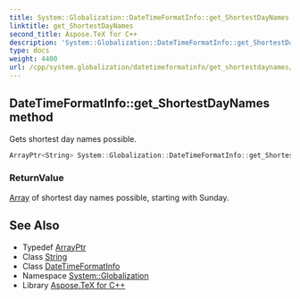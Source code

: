 ```yaml
---
title: System::Globalization::DateTimeFormatInfo::get_ShortestDayNames method
linktitle: get_ShortestDayNames
second_title: Aspose.TeX for C++
description: 'System::Globalization::DateTimeFormatInfo::get_ShortestDayNames method. Gets shortest day names possible in C++.'
type: docs
weight: 4400
url: /cpp/system.globalization/datetimeformatinfo/get_shortestdaynames/
---
```

## DateTimeFormatInfo::get_ShortestDayNames method


Gets shortest day names possible.

```cpp
ArrayPtr<String> System::Globalization::DateTimeFormatInfo::get_ShortestDayNames() const
```


### ReturnValue

[Array](../../../system/array/) of shortest day names possible, starting with Sunday.

## See Also

* Typedef [ArrayPtr](../../../system/arrayptr/)
* Class [String](../../../system/string/)
* Class [DateTimeFormatInfo](../)
* Namespace [System::Globalization](../../)
* Library [Aspose.TeX for C++](../../../)
